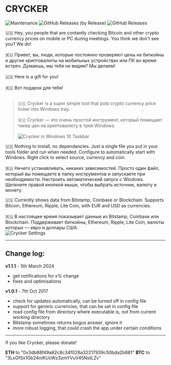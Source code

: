# CRYCKER

![Maintenance](https://img.shields.io/maintenance/yes/2020?style=for-the-badge) <!--
![GitHub Release Date](https://img.shields.io/github/release-date/updateu3/Crycker-Price-Ticker?style=for-the-badge)
--> ![GitHub Releases (by Release)](https://img.shields.io/github/downloads/updateu3/Crycker-Price-Ticker/total?style=for-the-badge)
![GitHub Releases](https://img.shields.io/github/downloads/updateu3/Crycker-Price-Ticker/latest/total?style=for-the-badge)

🇺🇸 Hey, you people that are contantly checking Bitcoin and other crypto currency prices on mobile or PC during meetings. You think we don't see you? We do! <br><br>
🇷🇺 Привет, вы, люди, которые постоянно проверяют цены на биткойны и другие криптовалюты на мобильных устройствах или ПК во время встреч. Думаешь, мы тебя не видим? Мы делаем!<br><br>
🇺🇸 Here is a gift for you!<br><br>
🇷🇺 Вот подарок для тебя!<br><br>
> 🇺🇸 Crycker is a super simple tool that puts crypto currency price ticker into Windows tray.<br><br>
> 🇷🇺 Crycker — это очень простой инструмент, который помещает тикер цен на криптовалюту в трей Windows.<br><br>
![Crycker in Windows 10 Taskbar](https://vidmar.net/img/projects/crycker-taskbar.gif)

🇺🇸 Nothing to install, no dependancies. Just a single file you put in your tools folder and run when needed. Configure to automatically start with Windows. Right click to select source, currency and coin.<br><br>
🇷🇺 Ничего устанавливать, никаких зависимостей. Просто один файл, который вы помещаете в папку инструментов и запускаете при необходимости. Настроить автоматический запуск
с Windows. Щелкните правой кнопкой мыши, чтобы выбрать источник, валюту и монету.

<!-- ![Crycker](https://raw.githubusercontent.com/davidvidmar/Crycker/Cryker.png#floatright) -->

🇺🇸 Currently shows data from Bitstamp, Coinbase or Blockchain. Supports Bitcoin, Ethereum, Ripple, Lite Coin, with EUR and USD as currencies.<br><br>
🇷🇺 В настоящее время показывает данные из Bitstamp, Coinbase или Blockchain. Поддерживает биткойны, Ethereum, Ripple, Lite Coin, валюты которых — евро и доллары США.<br>
![Crycker Settings](https://vidmar.net/img/projects/crycker-menu.png)

---

## Change log: ##

**v1.1.1** - 5th March 2024 
* get notifications for x% change
* fixes and optimisations

**v1.0.1** - 7th Oct 2017 
* check for updates automatically, can be turned off in config file
* support for generic currencies, that can be set in config file
* read config file from directory where executable is, not from current working directory
* Bitstamp sometimes returns bogus answer, ignore it
* more robust logging, that could crash the app under certain conditions

---

If you like Crycker, please donate! 

**ETH** to "0x3db88f49a82c8c34f026a32217939c50bda2b881"
**BTC** to "3LxGfSx1Gb24niKUcWz3zmYVuV45NstLZv" 
